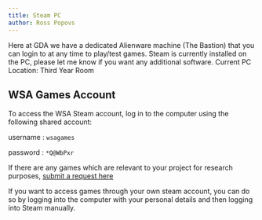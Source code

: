 ```yaml
---
title: Steam PC
author: Ross Popovs
---
```

Here at GDA we have a dedicated Alienware machine (The Bastion) that you can login to at any time to play/test games. Steam is currently installed on the PC, please let me know if you want any additional software.
Current PC Location: Third Year Room 
## WSA Games Account

To access the WSA Steam account, log in to the computer using the following shared account:

username : `wsagames`

password : `*Q@WbPxr`

If there are any games which are relevant to your project for research purposes, [submit a request here](https://forms.office.com/e/i6Dj1ivV1b)

If you want to access games through your own steam account, you can do so by logging into the computer with your personal details and then logging into Steam manually.